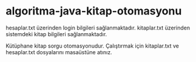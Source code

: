 # algoritma-java-kitap-otomasyonu

hesaplar.txt üzerinden login bilgileri sağlanmaktadır.
kitaplar.txt üzerinden sistemdeki kitap bilgileri sağlanmaktadır.

Kütüphane kitap sorgu otomasyonudur.
Çalıştırmak için kitaplar.txt ve hesaplar.txt dosyalarını masaüstüne atınız.
